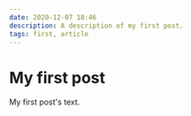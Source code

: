 ```yaml
---
date: 2020-12-07 18:46
description: A description of my first post.
tags: first, article
---
```

# My first post

My first post's text.
